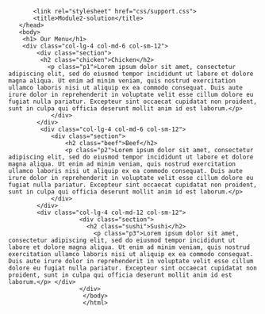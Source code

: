 <!DOCTYPE html>
<html>
<head>
 <meta charset="utf-8"> 
  <meta name="viewport" content="width=device-width, initial-scale=1">
    
           <link rel="stylesheet" href="css/support.css"> 
           <title>Module2-solution</title>
       </head>
       <body> 
        <h1> Our Menu</h1> 
        <div class="col-lg-4 col-md-6 col-sm-12"> 
            <div class="section"> 
             <h2 class="chicken">Chicken</h2>  
               <p class="p1">Lorem ipsum dolor sit amet, consectetur adipiscing elit, sed do eiusmod tempor incididunt ut labore et dolore magna aliqua. Ut enim ad minim veniam, quis nostrud exercitation ullamco laboris nisi ut aliquip ex ea commodo consequat. Duis aute irure dolor in reprehenderit in voluptate velit esse cillum dolore eu fugiat nulla pariatur. Excepteur sint occaecat cupidatat non proident, sunt in culpa qui officia deserunt mollit anim id est laborum.</p>
                </div> 
            </div>
             <div class="col-lg-4 col-md-6 col-sm-12"> 
                <div class="section">  
                    <h2 class="beef">Beef</h2>  
                    <p class="p2">Lorem ipsum dolor sit amet, consectetur adipiscing elit, sed do eiusmod tempor incididunt ut labore et dolore magna aliqua. Ut enim ad minim veniam, quis nostrud exercitation ullamco laboris nisi ut aliquip ex ea commodo consequat. Duis aute irure dolor in reprehenderit in voluptate velit esse cillum dolore eu fugiat nulla pariatur. Excepteur sint occaecat cupidatat non proident, sunt in culpa qui officia deserunt mollit anim id est laborum.</p> 
                </div> 
            </div> 
            <div class="col-lg-4 col-md-12 col-sm-12"> 
                        <div class="section">   
                          <h2 class="sushi">Sushi</h2>  
                            <p class="p3">Lorem ipsum dolor sit amet, consectetur adipiscing elit, sed do eiusmod tempor incididunt ut labore et dolore magna aliqua. Ut enim ad minim veniam, quis nostrud exercitation ullamco laboris nisi ut aliquip ex ea commodo consequat. Duis aute irure dolor in reprehenderit in voluptate velit esse cillum dolore eu fugiat nulla pariatur. Excepteur sint occaecat cupidatat non proident, sunt in culpa qui officia deserunt mollit anim id est laborum.</p> </div> 
                        </div>
                         </body>
                         </html>
